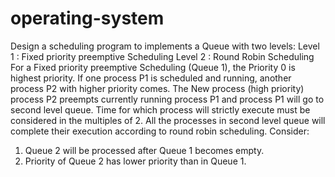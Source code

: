 # operating-system
 Design a scheduling program to implements a Queue with two levels:
Level 1 : Fixed priority preemptive Scheduling
Level 2 : Round Robin Scheduling
For a Fixed priority preemptive Scheduling (Queue 1), the Priority 0 is highest priority. If one
process P1 is scheduled and running, another process P2 with higher priority comes. The New
process (high priority) process P2 preempts currently running process P1 and process P1 will go
to second level queue. Time for which process will strictly execute must be considered in the
multiples of 2.
All the processes in second level queue will complete their execution according to round robin
scheduling.
Consider:
1. Queue 2 will be processed after Queue 1 becomes empty.
2. Priority of Queue 2 has lower priority than in Queue 1. 
